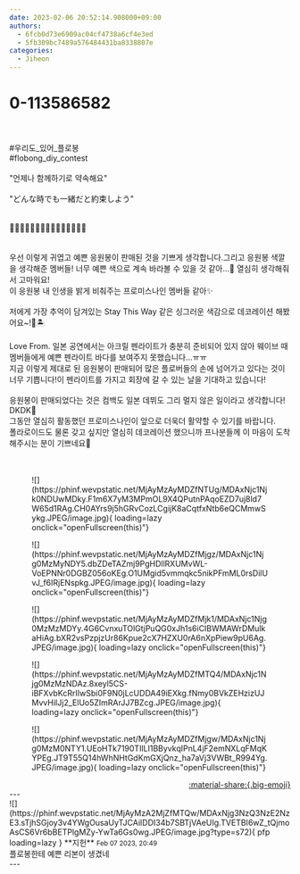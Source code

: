 ```yaml
---
date: 2023-02-06 20:52:14.908000+09:00
authors:
  - 6fcb0d73e6909ac04cf4738a6cf4e3ed
  - 5fb309bc7489a576484431ba8338807e
categories:
  - Jiheon
---
```


# 0-113586582

<div class="post-container" markdown="1">
<div class="content-container md-sidebar__scrollwrap" markdown="1">

<br><br>\#우리도_있어_플로봉 <br>\#flobong_diy_contest <br><br>"언제나 함께하기로 약속해요"<br><br>"どんな時でも一緒だと約束しよう"<br><br><br>💙💙💙💙💙💙💙💙💙💙💙💙💙💙💙<br><br><br>우선 이렇게 귀엽고 예쁜 응원봉이 판매된 것을 기쁘게 생각합니다.그리고 응원봉 색깔을 생각해준 멤버들! 너무 예쁜 색으로 계속 바라볼 수 있을 것 같아...🥺 열심히 생각해줘서 고마워요! <br>이 응원봉 내 인생을 밝게 비춰주는 프로미스나인 멤버들 같아✨<br><br>저에게 가장 추억이 담겨있는 Stay This Way 같은 싱그러운 색감으로 데코레이션 해봤어요~!🐬🏝<br><br>Love From. 일본 공연에서는 아크릴 펜라이트가 충분히 준비되어 있지 않아 웨이브 때 멤버들에게 예쁜 펜라이트 바다를 보여주지 못했습니다…ㅠㅠ<br>지금 이렇게 제대로 된 응원봉이 판매되어 많은 플로버들의 손에 넘어가고 있다는 것이 너무 기쁩니다!이 펜라이트를 가지고 회장에 갈 수 있는 날을 기대하고 있습니다!<br><br>응원봉이 판매되었다는 것은 컴백도 일본 데뷔도 그리 멀지 않은 일이라고 생각합니다! DKDK💖<br>그동안 열심히 활동했던 프로미스나인이 앞으로 더욱더 활약할 수 있기를 바랍니다.<br>폴라로이드도 물론 갖고 싶지만 열심히 데코레이션 했으니까 프나분들께 이 마음이 도착해주시는 분이 기쁘네요🥰<br><br><br>
<figure markdown="1">
![](https://phinf.wevpstatic.net/MjAyMzAyMDZfNTUg/MDAxNjc1Njk0NDUwMDky.F1m6X7yM3MPmOL9X4QPutnPAqoEZD7uj8ld7W65d1RAg.CH0AYrs9j5hGRvCozLCgijK8aCqtfxNtb6eQCMmwSykg.JPEG/image.jpg){ loading=lazy onclick="openFullscreen(this)"}
</figure>

<figure markdown="1">
![](https://phinf.wevpstatic.net/MjAyMzAyMDZfMjgz/MDAxNjc1Njg0MzMyNDY5.dbZDeTAZmj9PgHDllRXUMvWL-VoEPNNr0DGBZ056oKEg.O1UMgid5vmmqkc5nikPFmML0rsDilUvJ_f6IRjENspkg.JPEG/image.jpg){ loading=lazy onclick="openFullscreen(this)"}
</figure>

<figure markdown="1">
![](https://phinf.wevpstatic.net/MjAyMzAyMDZfMjk1/MDAxNjc1Njg0MzMzMDYy.4G6CvnxuTOlGtjPuQG0xJh1s6iCIBWMAWrDMulkaHiAg.bXR2vsPzpjzUr86Kpue2cX7HZXU0rA6nXpPiew9pU6Ag.JPEG/image.jpg){ loading=lazy onclick="openFullscreen(this)"}
</figure>

<figure markdown="1">
![](https://phinf.wevpstatic.net/MjAyMzAyMDZfMTQ4/MDAxNjc1Njg0MzMzNDAz.8xeyl5CS-iBFXvbKcRrIIwSbi0F9N0jLcUDDA49iEXkg.fNmy0BVkZEHzizUJMvvHiIJj2_ElUo5ZImRArJJ7BZcg.JPEG/image.jpg){ loading=lazy onclick="openFullscreen(this)"}
</figure>

<figure markdown="1">
![](https://phinf.wevpstatic.net/MjAyMzAyMDZfMjgw/MDAxNjc1Njg0MzM0NTY1.UEoHTk7190TIlLI1BByvkqIPnL4jF2emNXLqFMqKYPEg.JT9T55Q14hWhNHtGdKmGXjQnz_ha7aVj3VWBt_R994Yg.JPEG/image.jpg){ loading=lazy onclick="openFullscreen(this)"}
</figure>


</div>
</div>

<div style="text-align: right;" markdown="1">
<a href="https://weverse.io/fromis9/fanpost/0-113586582" style="text-align: right;">:material-share:{.big-emoji}</a>
</div>
---

<div class="comments-container md-sidebar__scrollwrap" markdown="1">
<div class="comment" markdown="1">
<div class='id-container' markdown="1">
![](https://phinf.wevpstatic.net/MjAyMzA2MjZfMTQw/MDAxNjg3NzQ3NzE2NzE3.sTjhSGjoy3v4YWgOusaUyTJCAiIDDI34b7SBTjVAeUIg.TVETBI6wZ_tQjmoAsCS6Vr6bBETPlgMZy-YwTa6Gs0wg.JPEG/image.jpg?type=s72){ pfp loading=lazy }
**<span class="artist">지헌</span>** <small>Feb 07 2023, 20:49</small><br>
</div>
<div class='comment-body' markdown="1">
플로봉한테 예쁜 리본이 생겼네
</div>
</div>
</div>
---

